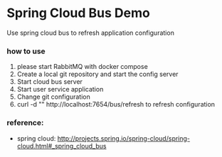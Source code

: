 Spring Cloud Bus Demo
===================================
Use spring cloud bus to refresh application configuration


### how to use

1. please start RabbitMQ with docker compose
2. Create a local git repository and start the config server
3. Start cloud bus server
4. Start user service application
5. Change git configuration
6. curl -d "" http://localhost:7654/bus/refresh to refresh configuration


### reference:

* spring cloud: http://projects.spring.io/spring-cloud/spring-cloud.html#_spring_cloud_bus